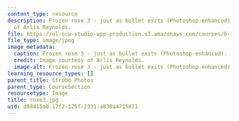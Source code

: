 ```yaml
---
content_type: resource
description: Frozen rose 3 - just as bullet exits (Photoshop-enhanced). Image courtesy
  of Arlis Reynolds.
file: https://ol-ocw-studio-app-production.s3.amazonaws.com/courses/6-163-strobe-project-laboratory-fall-2005/d08415a017f2125f2331a830a4715871_rose3.jpg
file_type: image/jpeg
image_metadata:
  caption: Frozen rose 3 - just as bullet exits (Photoshop-enhanced).
  credit: Image courtesy of Arlis Reynolds.
  image-alt: Frozen rose 3 - just as bullet exits (Photoshop-enhanced).
learning_resource_types: []
parent_title: Strobe Photos
parent_type: CourseSection
resourcetype: Image
title: rose3.jpg
uid: d08415a0-17f2-125f-2331-a830a4715871
---
```


